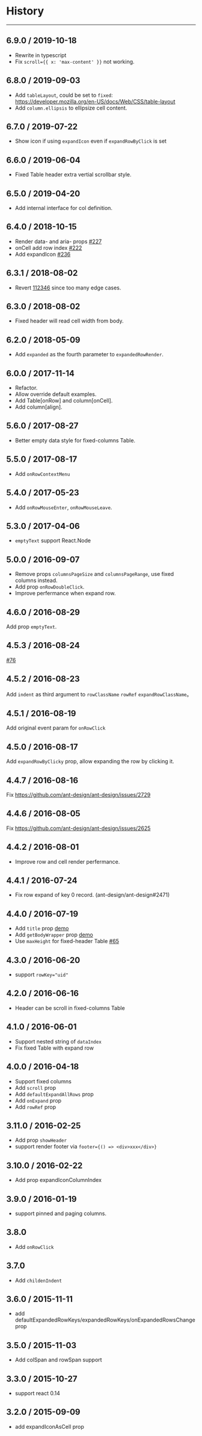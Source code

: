 # History
----

## 6.9.0 / 2019-10-18

- Rewrite in typescript
- Fix `scroll={{ x: 'max-content' }}` not working.

## 6.8.0 / 2019-09-03

- Add `tableLayout`, could be set to `fixed`: https://developer.mozilla.org/en-US/docs/Web/CSS/table-layout
- Add `column.ellipsis` to ellipsize cell content.

## 6.7.0 / 2019-07-22

- Show icon if using `expandIcon` even if `expandRowByClick` is set

## 6.6.0 / 2019-06-04

- Fixed Table header extra vertial scrollbar style.

## 6.5.0 / 2019-04-20

- Add internal interface for col definition.

## 6.4.0 / 2018-10-15

- Render data- and aria- props [#227](https://github.com/react-component/table/pull/227)
- onCell add row index [#222](https://github.com/react-component/table/pull/222)
- Add expandIcon [#236](https://github.com/react-component/table/pull/236)

## 6.3.1 / 2018-08-02

- Revert [112346](https://github.com/react-component/table/commit/112346ca75e8057771cf70fc8fde4bf5f63ce2e8) since too many edge cases.

## 6.3.0 / 2018-08-02

- Fixed header will read cell width from body.

## 6.2.0 / 2018-05-09

- Add `expanded` as the fourth parameter to `expandedRowRender`.

## 6.0.0 / 2017-11-14

- Refactor.
- Allow override default examples.
- Add Table[onRow] and column[onCell].
- Add column[align].

## 5.6.0 / 2017-08-27

- Better empty data style for fixed-columns Table.

## 5.5.0 / 2017-08-17

- Add `onRowContextMenu`

## 5.4.0 / 2017-05-23

- Add `onRowMouseEnter`, `onRowMouseLeave`.

## 5.3.0 / 2017-04-06

- `emptyText` support React.Node

## 5.0.0 / 2016-09-07

- Remove props `columnsPageSize` and `columnsPageRange`, use fixed columns instead.
- Add prop `onRowDoubleClick`.
- Improve perfermance when expand row.

## 4.6.0 / 2016-08-29

Add prop `emptyText`.

## 4.5.3 / 2016-08-24

[#76](https://github.com/react-component/table/pull/76)

## 4.5.2 / 2016-08-23

Add `indent` as third argument to `rowClassName` `rowRef` `expandRowClassName`。

## 4.5.1 / 2016-08-19

Add original event param for `onRowClick`

## 4.5.0 / 2016-08-17

Add `expandRowByClicky` prop, allow expanding the row by clicking it.

## 4.4.7 / 2016-08-16

Fix https://github.com/ant-design/ant-design/issues/2729

## 4.4.6 / 2016-08-05

Fix https://github.com/ant-design/ant-design/issues/2625

## 4.4.2 / 2016-08-01

- Improve row and cell render perfermance.

## 4.4.1 / 2016-07-24

-  Fix row expand of key 0 record. (ant-design/ant-design#2471)

## 4.4.0 / 2016-07-19

- Add `title` prop [demo](http://react-component.github.io/table/examples/title-and-footer.html)
- Add `getBodyWrapper` prop [demo](http://react-component.github.io/table/examples/animation.html)
- Use `maxHeight` for fixed-header Table [#65](https://github.com/react-component/table/issues/65)

## 4.3.0 / 2016-06-20

- support `rowKey="uid"`

## 4.2.0 / 2016-06-16

- Header can be scroll in fixed-columns Table

## 4.1.0 / 2016-06-01

- Support nested string of `dataIndex`
- Fix fixed Table with expand row

## 4.0.0 / 2016-04-18

- Support fixed columns
- Add `scroll` prop
- Add `defaultExpandAllRows` prop
- Add `onExpand` prop
- Add `rowRef` prop

## 3.11.0 / 2016-02-25

- Add prop `showHeader`
- support render footer via `footer={() => <div>xxx</div>}`

## 3.10.0 / 2016-02-22

- Add prop expandIconColumnIndex

## 3.9.0 / 2016-01-19

- support pinned and paging columns.

## 3.8.0

- Add `onRowClick`

## 3.7.0

- Add `childenIndent`

## 3.6.0 / 2015-11-11

- add defaultExpandedRowKeys/expandedRowKeys/onExpandedRowsChange prop

## 3.5.0 / 2015-11-03

- Add colSpan and rowSpan support

## 3.3.0 / 2015-10-27

- support react 0.14

## 3.2.0 / 2015-09-09

- add expandIconAsCell prop
